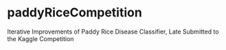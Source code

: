# paddyRiceCompetition
Iterative Improvements of Paddy Rice Disease Classifier, Late Submitted to the Kaggle Competition 
